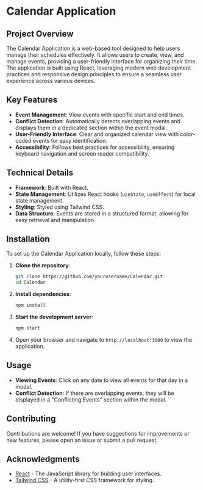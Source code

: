 # Calendar Application

## Project Overview
The Calendar Application is a web-based tool designed to help users manage their schedules effectively. It allows users to create, view, and manage events, providing a user-friendly interface for organizing their time. The application is built using React, leveraging modern web development practices and responsive design principles to ensure a seamless user experience across various devices.

## Key Features
- **Event Management**: View events with specific start and end times.
- **Conflict Detection**: Automatically detects overlapping events and displays them in a dedicated section within the event modal.
- **User-Friendly Interface**: Clear and organized calendar view with color-coded events for easy identification.
- **Accessibility**: Follows best practices for accessibility, ensuring keyboard navigation and screen reader compatibility.

## Technical Details
- **Framework**: Built with React.
- **State Management**: Utilizes React hooks (`useState`, `useEffect`) for local state management.
- **Styling**: Styled using Tailwind CSS.
- **Data Structure**: Events are stored in a structured format, allowing for easy retrieval and manipulation.

## Installation
To set up the Calendar Application locally, follow these steps:

1. **Clone the repository**:
   ```bash
   git clone https://github.com/yourusername/Calendar.git
   cd Calendar
   ```

2. **Install dependencies**:
   ```bash
   npm install
   ```

3. **Start the development server**:
   ```bash
   npm start
   ```

4. Open your browser and navigate to `http://localhost:3000` to view the application.

## Usage
- **Viewing Events**: Click on any date to view all events for that day in a modal.
- **Conflict Detection**: If there are overlapping events, they will be displayed in a "Conflicting Events" section within the modal.

## Contributing
Contributions are welcome! If you have suggestions for improvements or new features, please open an issue or submit a pull request.


## Acknowledgments
- [React](https://reactjs.org/) - The JavaScript library for building user interfaces.
- [Tailwind CSS](https://tailwindcss.com/) - A utility-first CSS framework for styling.
